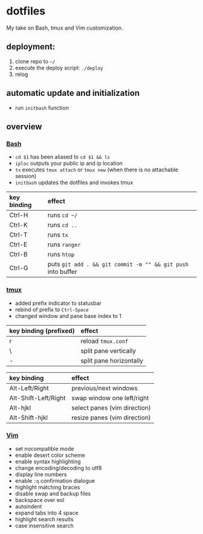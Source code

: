 # dotfiles
My take on Bash, tmux and Vim customization.

## deployment:

1. clone repo to `~/`
2. execute the deploy script: `./deploy`
3. relog
  
## automatic update and initialization

* run `initbash` function
  
## overview
### [Bash](https://en.wikipedia.org/wiki/Bash_(Unix_shell))
* `cd $1` has been aliased to `cd $1 && ls`
* `iploc` outputs your public ip and ip location
* `tx` executes `tmux attach` or `tmux new` (when there is no attachable session)
* `initbash` updates the dotfiles and invokes tmux

| key binding | effect        |
| :-----------|:--------------|
| Ctrl-H      | runs `cd ~/`  |
| Ctrl-K      | runs `cd ..`  |
| Ctrl-T      | runs `tx`     |
| Ctrl-E      | runs `ranger` |
| Ctrl-B      | runs `htop`   |
| Ctrl-G      | puts `git add . && git commit -m "" && git push` into buffer |

### [tmux](https://en.wikipedia.org/wiki/Tmux)
* added prefix indicator to statusbar
* rebind of prefix to `Ctrl-Space`
* changed window and pane base index to 1

| key binding (prefixed) | effect                  |
| :----------------------|:------------------------|
| r                      | reload `tmux.conf`      |
| \                      | split pane vertically   |
| -                      | split pane horizontally |

| key binding         | effect                       |
| :-------------------|:-----------------------------|
| Alt-Left/Right      | previous/next windows        |
| Alt-Shift-Left/Right| swap window one left/right   |
| Alt-hjkl            | select panes (vim direction) |
| Alt-Shift-hjkl      | resize panes (vim direction) |

### [Vim](https://en.wikipedia.org/wiki/Vim_(text_editor))
* set nocompatible mode
* enable desert color scheme
* enable syntax highlighting
* change encoding/decoding to utf8
* display line numbers
* enable `:q` confirmation dialogue
* highlight matching braces
* disable swap and backup files
* backspace over eol
* autoindent
* expand tabs into 4 space
* highlight search results
* case insensitive search
